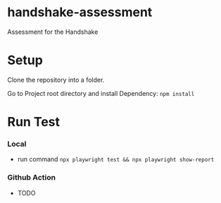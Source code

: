 # handshake-assessment
Assessment for the Handshake 

# Setup 

Clone the repository into a folder. 

Go to Project root directory and install Dependency: `npm install`

# Run Test 

### Local
- run command `npx playwright test && npx playwright show-report`

### Github Action 
- TODO
